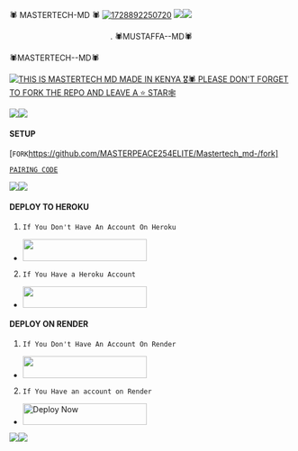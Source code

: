 🕷️ MASTERTECH-MD 🕷️
<a href="https://ibb.co/zfd01dv"><img src="https://i.ibb.co/YtQQdJZ/IMG-20250118-WA0052.jpg" alt="1728892250720" border="0"></a>
<a><img src='https://i.imgur.com/LyHic3i.gif'/></a><a><img src='https://i.imgur.com/LyHic3i.gif'/></a>


<p align="center">                                                  .  🕷️MUSTAFFA--MD🕷️
  


🕷️MASTERTECH--MD🕷️
  

</p>
<p align="center"> 
  <a href="https://whatsapp.com/channel/0029VazeyYx35fLx35fLxhB5TfC3D">
  
 
 


<a href="https://git.io/typing-svg"><img src="https://readme-typing svg.demolab.com font=Fira+Code&pause=1000&random=false&width=435&lines=THIS+IS+MUSTAFFA-MD+MADE+IN+KENYA+🎖️🕷️👌" alt="THIS IS MASTERTECH MD MADE IN KENYA 🎖️🕷️  PLEASE DON'T FORGET TO FORK THE REPO AND LEAVE A ⭐ STAR🕸️" /></a>



<a><img src='https://i.imgur.com/LyHic3i.gif'/></a><a><img src='https://i.imgur.com/LyHic3i.gif'/></a>


#### SETUP 


[`FORK`https://github.com/MASTERPEACE254ELITE/Mastertech_md-/fork]


 


[`PAIRING CODE`](https://enzo-md-sessions-generator-9jra.onrender.com/pair)
 

<a><img src='https://i.imgur.com/LyHic3i.gif'/></a><a><img src='https://i.imgur.com/1hupaLL.img'/></a>


#### DEPLOY TO HEROKU 
1. `If You Don't Have An Account On Heroku`

- <a align="center"><a href="https://signup.heroku.com">
 <img src="https://img.shields.io/badge/Create%20Account%20Now-blue?style=for-the-badge&logo=heroku" width="220" height="38.45"/></a></p>

2. `If You Have a Heroku Account`

  - <a align="center"><a href="https://dashboard.heroku.com/new?template=https://MASTERPEACE254ELITE/Mastertech_md"> <img src="https://img.shields.io/badge/DEPLOY%20NOW-yellow?style=for-the-badge&logo=heroku" width="220" height="38.45"/></a></p>


#### DEPLOY ON RENDER 
1. `If You Don't Have An Account On Render`
- <a href="https://dashboard.render.com/register"><img src="https://img.shields.io/badge/CREATE AN ACCOUNT NOW-h?color=red&style=for-the-badge&logo=msi" width="220" height="38.45"/></a></p>

2. `If You Have an account on Render`
- <a href="https://render.com"><img title="Deploy Now" src="https://img.shields.io/badge/DEPLOY NOW-h?color=red&style=for-the-badge&logo=msi" width="220" height="38.45"/></a></p>

<a><img src='https://i.imgur.com/1hupaLL.img'/></a><a><img src='https://i.imgur.com/1hupaLL.img'/></a>
